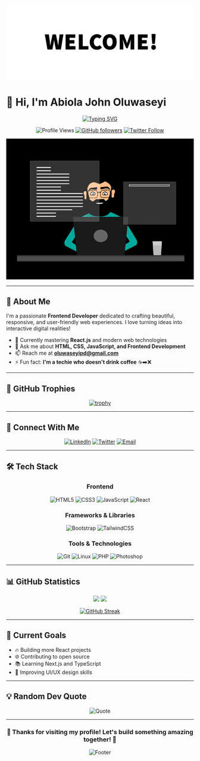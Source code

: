 <div align="center">
  <img src="banner.gif" alt="Header" />
</div>

# 👋 Hi, I'm Abiola John Oluwaseyi

<div align="center">
  
  [![Typing SVG](https://readme-typing-svg.demolab.com?font=Fira+Code&weight=600&size=22&pause=1000&color=6366F1&center=true&vCenter=true&width=600&lines=Frontend+Developer+%F0%9F%9A%80;Crafting+Beautiful+Web+Experiences+%E2%9C%A8;Always+Learning+%26+Growing+%F0%9F%8C%B1)](https://git.io/typing-svg)
  
</div>

<div align="center">
  
  ![Profile Views](https://komarev.com/ghpvc/?username=oluwaseyipd&label=Profile%20views&color=6366F1&style=for-the-badge)
  [![GitHub followers](https://img.shields.io/github/followers/oluwaseyipd?style=for-the-badge&color=6366F1)](https://github.com/oluwaseyipd)
  [![Twitter Follow](https://img.shields.io/twitter/follow/oluwaseyipd?style=for-the-badge&color=1DA1F2)](https://twitter.com/oluwaseyipd)
  
</div>
<div align="center">
  <img src="coding.gif" alt="Header" />
</div>

---

## 🚀 About Me

I'm a passionate **Frontend Developer** dedicated to crafting beautiful, responsive, and user-friendly web experiences. I love turning ideas into interactive digital realities!

- 🌱 Currently mastering **React.js** and modern web technologies
- 💬 Ask me about **HTML, CSS, JavaScript, and Frontend Development**
- 📫 Reach me at **oluwaseyipd@gmail.com**
- ⚡ Fun fact: **I'm a techie who doesn't drink coffee** ☕➡️❌

---

## 🌟 GitHub Trophies

<div align="center">
  
  [![trophy](https://github-profile-trophy.vercel.app/?username=oluwaseyipd&theme=discord&no-frame=true&row=1&column=6)](https://github.com/ryo-ma/github-profile-trophy)
  
</div>

---

## 🤝 Connect With Me

<div align="center">
  
  [![LinkedIn](https://img.shields.io/badge/LinkedIn-0077B5?style=for-the-badge&logo=linkedin&logoColor=white)](https://linkedin.com/in/abiola-john-oluwaseyi)
  [![Twitter](https://img.shields.io/badge/Twitter-1DA1F2?style=for-the-badge&logo=twitter&logoColor=white)](https://twitter.com/oluwaseyipd)
  [![Email](https://img.shields.io/badge/Email-D14836?style=for-the-badge&logo=gmail&logoColor=white)](mailto:oluwaseyipd@gmail.com)
  
</div>

---

## 🛠️ Tech Stack

<div align="center">

### Frontend
![HTML5](https://img.shields.io/badge/HTML5-E34F26?style=for-the-badge&logo=html5&logoColor=white)
![CSS3](https://img.shields.io/badge/CSS3-1572B6?style=for-the-badge&logo=css3&logoColor=white)
![JavaScript](https://img.shields.io/badge/JavaScript-F7DF1E?style=for-the-badge&logo=javascript&logoColor=black)
![React](https://img.shields.io/badge/React-61DAFB?style=for-the-badge&logo=react&logoColor=black)

### Frameworks & Libraries
![Bootstrap](https://img.shields.io/badge/Bootstrap-7952B3?style=for-the-badge&logo=bootstrap&logoColor=white)
![TailwindCSS](https://img.shields.io/badge/Tailwind_CSS-38B2AC?style=for-the-badge&logo=tailwind-css&logoColor=white)

### Tools & Technologies
![Git](https://img.shields.io/badge/Git-F05032?style=for-the-badge&logo=git&logoColor=white)
![Linux](https://img.shields.io/badge/Linux-FCC624?style=for-the-badge&logo=linux&logoColor=black)
![PHP](https://img.shields.io/badge/PHP-777BB4?style=for-the-badge&logo=php&logoColor=white)
![Photoshop](https://img.shields.io/badge/Adobe_Photoshop-31A8FF?style=for-the-badge&logo=adobe-photoshop&logoColor=white)

</div>

---

## 📊 GitHub Statistics

<div align="center">
  
  <img height="180em" src="https://github-readme-stats.vercel.app/api?username=oluwaseyipd&show_icons=true&theme=tokyonight&include_all_commits=true&count_private=true"/>
  <img height="180em" src="https://github-readme-stats.vercel.app/api/top-langs/?username=oluwaseyipd&layout=compact&langs_count=8&theme=tokyonight"/>
  
</div>

<div align="center">
  
  [![GitHub Streak](https://github-readme-streak-stats.herokuapp.com/?user=oluwaseyipd&theme=tokyonight)](https://git.io/streak-stats)
  
</div>

---

## 🎯 Current Goals

- 🔥 Building more React projects
- 🌐 Contributing to open source
- 📚 Learning Next.js and TypeScript
- 🎨 Improving UI/UX design skills

---

## 💡 Random Dev Quote

<div align="center">
  
  ![Quote](https://quotes-github-readme.vercel.app/api?type=horizontal&theme=tokyonight)
  
</div>

---

<div align="center">
  
  ### 🌟 Thanks for visiting my profile! Let's build something amazing together! 🌟
  
  ![Footer](https://capsule-render.vercel.app/api?type=waving&color=6366F1&height=120&section=footer)
  
</div>
